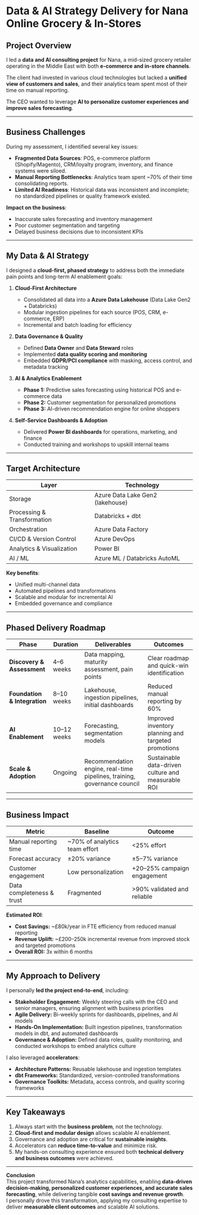# Data & AI Strategy Delivery for Nana Online Grocery & In-Stores

## Project Overview
I led a **data and AI consulting project** for Nana, a mid-sized grocery retailer operating in the Middle East with both **e-commerce and in-store channels**.  

The client had invested in various cloud technologies but lacked a **unified view of customers and sales**, and their analytics team spent most of their time on manual reporting.  

The CEO wanted to leverage **AI to personalize customer experiences and improve sales forecasting**.

---

## Business Challenges

During my assessment, I identified several key issues:

- **Fragmented Data Sources**: POS, e-commerce platform (Shopify/Magento), CRM/loyalty program, inventory, and finance systems were siloed.  
- **Manual Reporting Bottlenecks**: Analytics team spent ~70% of their time consolidating reports.  
- **Limited AI Readiness**: Historical data was inconsistent and incomplete; no standardized pipelines or quality framework existed.

**Impact on the business**:  

- Inaccurate sales forecasting and inventory management  
- Poor customer segmentation and targeting  
- Delayed business decisions due to inconsistent KPIs

---

## My Data & AI Strategy

I designed a **cloud-first, phased strategy** to address both the immediate pain points and long-term AI enablement goals:

1. **Cloud-First Architecture**
   - Consolidated all data into a **Azure Data Lakehouse** (Data Lake Gen2 + Databricks)  
   - Modular ingestion pipelines for each source (POS, CRM, e-commerce, ERP)  
   - Incremental and batch loading for efficiency

2. **Data Governance & Quality**
   - Defined **Data Owner** and **Data Steward** roles  
   - Implemented **data quality scoring and monitoring**  
   - Embedded **GDPR/PCI compliance** with masking, access control, and metadata tracking

3. **AI & Analytics Enablement**
   - **Phase 1:** Predictive sales forecasting using historical POS and e-commerce data  
   - **Phase 2:** Customer segmentation for personalized promotions  
   - **Phase 3:** AI-driven recommendation engine for online shoppers

4. **Self-Service Dashboards & Adoption**
   - Delivered **Power BI dashboards** for operations, marketing, and finance  
   - Conducted training and workshops to upskill internal teams

---

## Target Architecture

| Layer | Technology |
|-------|------------|
| Storage | Azure Data Lake Gen2 (lakehouse) |
| Processing & Transformation | Databricks + dbt |
| Orchestration | Azure Data Factory |
| CI/CD & Version Control | Azure DevOps |
| Analytics & Visualization | Power BI |
| AI / ML | Azure ML / Databricks AutoML |

**Key benefits**:  
- Unified multi-channel data  
- Automated pipelines and transformations  
- Scalable and modular for incremental AI  
- Embedded governance and compliance

---

## Phased Delivery Roadmap

| Phase | Duration | Deliverables | Outcomes |
|-------|---------|--------------|---------|
| **Discovery & Assessment** | 4–6 weeks | Data mapping, maturity assessment, pain points | Clear roadmap and quick-win identification |
| **Foundation & Integration** | 8–10 weeks | Lakehouse, ingestion pipelines, initial dashboards | Reduced manual reporting by 60% |
| **AI Enablement** | 10–12 weeks | Forecasting, segmentation models | Improved inventory planning and targeted promotions |
| **Scale & Adoption** | Ongoing | Recommendation engine, real-time pipelines, training, governance council | Sustainable data-driven culture and measurable ROI |

---

## Business Impact

| Metric | Baseline | Outcome |
|--------|---------|--------|
| Manual reporting time | ~70% of analytics team effort | <25% effort |
| Forecast accuracy | ±20% variance | ±5–7% variance |
| Customer engagement | Low personalization | +20–25% campaign engagement |
| Data completeness & trust | Fragmented | >90% validated and reliable |

**Estimated ROI**:  
- **Cost Savings:** ~£80k/year in FTE efficiency from reduced manual reporting  
- **Revenue Uplift:** ~£200–250k incremental revenue from improved stock and targeted promotions  
- **Overall ROI:** 3x within 6 months

---

## My Approach to Delivery

I personally **led the project end-to-end**, including:  

- **Stakeholder Engagement:** Weekly steering calls with the CEO and senior managers, ensuring alignment with business priorities  
- **Agile Delivery:** Bi-weekly sprints for dashboards, pipelines, and AI models  
- **Hands-On Implementation:** Built ingestion pipelines, transformation models in dbt, and automated dashboards  
- **Governance & Adoption:** Defined data roles, quality monitoring, and conducted workshops to embed analytics culture

I also leveraged **accelerators**:

- **Architecture Patterns:** Reusable lakehouse and ingestion templates  
- **dbt Frameworks:** Standardized, version-controlled transformations  
- **Governance Toolkits:** Metadata, access controls, and quality scoring frameworks

---

## Key Takeaways

1. Always start with the **business problem**, not the technology.  
2. **Cloud-first and modular design** allows scalable AI enablement.  
3. Governance and adoption are critical for **sustainable insights**.  
4. Accelerators can **reduce time-to-value** and minimize risk.  
5. My hands-on consulting experience ensured both **technical delivery and business outcomes** were achieved.  

---

**Conclusion**  
This project transformed Nana’s analytics capabilities, enabling **data-driven decision-making, personalized customer experiences, and accurate sales forecasting**, while delivering tangible **cost savings and revenue growth**.  
I personally drove this transformation, applying my consulting expertise to deliver **measurable client outcomes** and scalable AI solutions.


